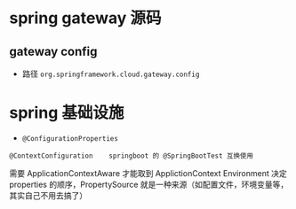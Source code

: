 




# spring gateway 源码

## gateway config

- 路径 `org.springframework.cloud.gateway.config`



# spring 基础设施

- `@ConfigurationProperties `

```
@ContextConfiguration    springboot 的 @SpringBootTest 互换使用

```

需要 ApplicationContextAware 才能取到 ApplictionContext
Environment 决定 properties 的顺序，PropertySource 就是一种来源（如配置文件，环境变量等，其实自己不用去搞了）
